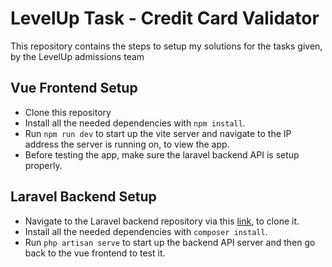 # LevelUp Task - Credit Card Validator

This repository contains the steps to setup my solutions for the tasks given, by the LevelUp admissions team 

## Vue Frontend Setup

* Clone this repository
* Install all the needed dependencies with `npm install`.
* Run `npm run dev` to start up the vite server and navigate to the IP address the server is running on, to view the app.
* Before testing the app, make sure the laravel backend API is setup properly.

## Laravel Backend Setup

* Navigate to the Laravel backend repository via this [link](https://github.com/onyx093/credit-card-validator-api), to clone it.
* Install all the needed dependencies with `composer install`.
* Run `php artisan serve` to start up the backend API server and then go back to the vue frontend to test it.
